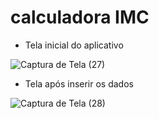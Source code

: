 # calculadora IMC

* Tela inicial do aplicativo

![Captura de Tela (27)](https://user-images.githubusercontent.com/47397636/110208760-c9f5ea00-7e67-11eb-9b38-2144f9c03eb7.png)

* Tela após inserir os dados

![Captura de Tela (28)](https://user-images.githubusercontent.com/47397636/110208827-20fbbf00-7e68-11eb-8f3d-8328ca74d5ce.png)


